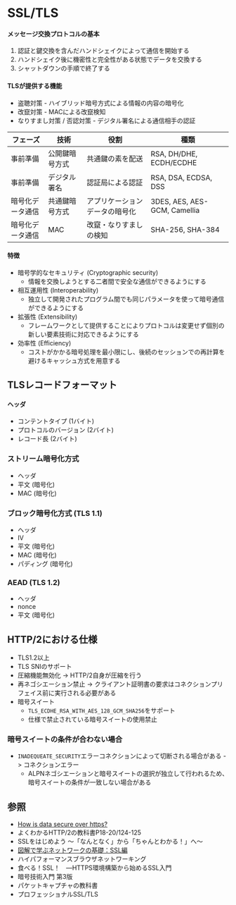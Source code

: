 # SSL/TLS
#### メッセージ交換プロトコルの基本
1. 認証と鍵交換を含んだハンドシェイクによって通信を開始する
2. ハンドシェイク後に機密性と完全性がある状態でデータを交換する
3. シャットダウンの手順で終了する

#### TLSが提供する機能
- 盗聴対策 - ハイブリッド暗号方式による情報の内容の暗号化
- 改竄対策 - MACによる改竄検知
- なりすまし対策 / 否認対策 - デジタル署名による通信相手の認証

| フェーズ         | 技術           | 役割                           | 種類                         |
| -                | -              | -                              | -                            |
| 事前準備         | 公開鍵暗号方式 | 共通鍵の素を配送               | RSA, DH/DHE, ECDH/ECDHE      |
| 事前準備         | デジタル署名   | 認証局による認証               | RSA, DSA, ECDSA, DSS         |
| 暗号化データ通信 | 共通鍵暗号方式 | アプリケーションデータの暗号化 | 3DES, AES, AES-GCM, Camellia |
| 暗号化データ通信 | MAC            | 改竄・なりすましの検知         | SHA-256, SHA-384             |

#### 特徴
- 暗号学的なセキュリティ (Cryptographic security)
  - 情報を交換しようとする二者間で安全な通信ができるようにする
- 相互運用性 (Interoperability)
  - 独立して開発されたプログラム間でも同じパラメータを使って暗号通信ができるようにする
- 拡張性 (Extensibility)
  - フレームワークとして提供することによりプロトコルは変更せず個別の新しい要素技術に対応できるようにする
- 効率性 (Efficiency)
   - コストがかかる暗号処理を最小限にし、後続のセッションでの再計算を避けるキャッシュ方式を用意する

## TLSレコードフォーマット
#### ヘッダ
- コンテントタイプ (1バイト)
- プロトコルのバージョン (2バイト)
- レコード長 (2バイト)

### ストリーム暗号化方式
- ヘッダ
- 平文 (暗号化)
- MAC (暗号化)

### ブロック暗号化方式 (TLS 1.1)
- ヘッダ
- IV
- 平文 (暗号化)
- MAC (暗号化)
- パディング (暗号化)

### AEAD (TLS 1.2)
- ヘッダ
- nonce
- 平文 (暗号化)

## HTTP/2における仕様
- TLS1.2以上
- TLS SNIのサポート
- 圧縮機能無効化 -> HTTP/2自身が圧縮を行う
- 再ネゴシエーション禁止 -> クライアント証明書の要求はコネクションプリフェイス前に実行される必要がある
- 暗号スイート
  - `TLS_ECDHE_RSA_WITH_AES_128_GCM_SHA256`をサポート
  - 仕様で禁止されている暗号スイートの使用禁止

### 暗号スイートの条件が合わない場合
- `INADEQUEATE_SECURITY`エラーコネクションによって切断される場合がある -> コネクションエラー
  - ALPNネゴシエーションと暗号スイートの選択が独立して行われるため、
    暗号スイートの条件が一致しない場合がある

## 参照
- [How is data secure over https?](https://blog.joshsoftware.com/2019/08/23/how-is-data-secure-over-https/)
- よくわかるHTTP/2の教科書P18-20/124-125
- SSLをはじめよう ～「なんとなく」から「ちゃんとわかる！」へ～
- [図解で学ぶネットワークの基礎：SSL編](https://xtech.nikkei.com/it/article/COLUMN/20071002/283518/)
- ハイパフォーマンスブラウザネットワーキング
- 食べる！SSL！　―HTTPS環境構築から始めるSSL入門
- 暗号技術入門 第3版
- パケットキャプチャの教科書
- プロフェッショナルSSL/TLS
